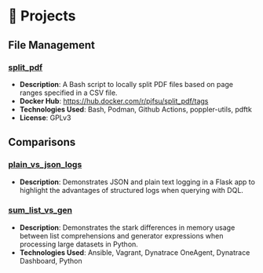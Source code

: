 # 📁 Projects
## File Management
### [split_pdf](https://github.com/pjfsu/split_pdf)
- **Description**: A Bash script to locally split PDF files based on page ranges specified in a CSV file.
- **Docker Hub**: https://hub.docker.com/r/pjfsu/split_pdf/tags
- **Technologies Used**: Bash, Podman, Github Actions, poppler-utils, pdftk
- **License**: GPLv3
## Comparisons
### [plain_vs_json_logs](https://github.com/pjfsu/plain_vs_json_logs)
- **Description**: Demonstrates JSON and plain text logging in a Flask app to highlight the advantages of structured logs when querying with DQL.
### [sum_list_vs_gen](https://github.com/pjfsu/sum_list_vs_gen)
- **Description**: Demonstrates the stark differences in memory usage between list comprehensions and generator expressions when processing large datasets in Python.
- **Technologies Used**: Ansible, Vagrant, Dynatrace OneAgent, Dynatrace Dashboard, Python
